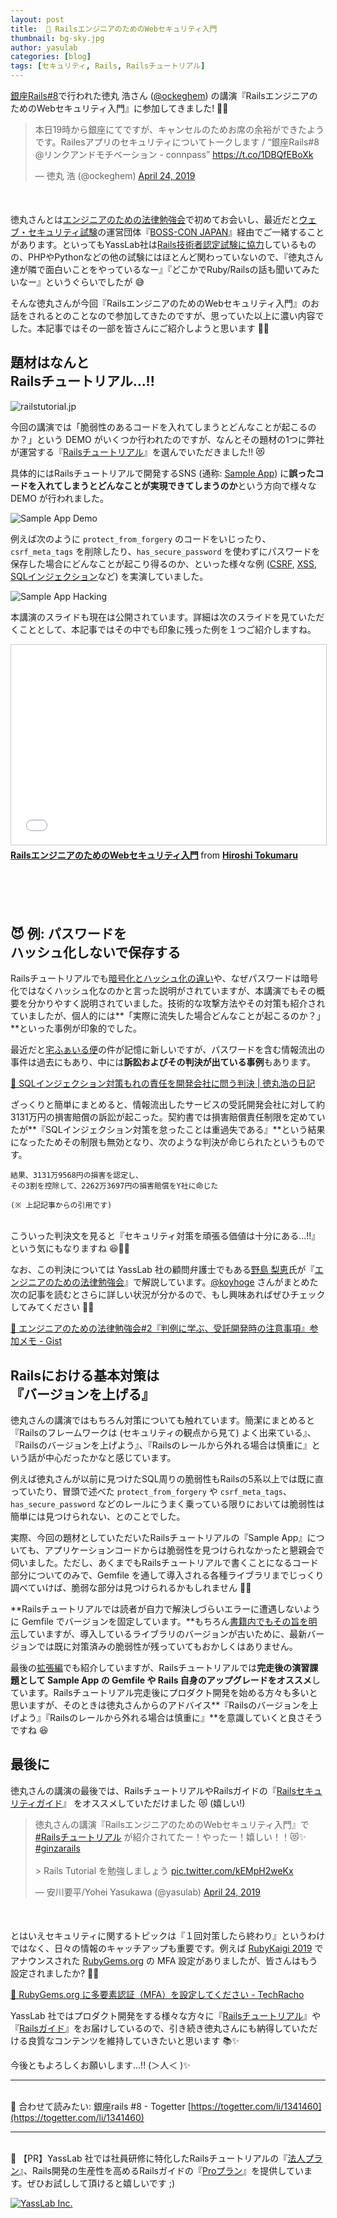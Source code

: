 ```yaml
---
layout: post
title:  🔐 RailsエンジニアのためのWebセキュリティ入門
thumbnail: bg-sky.jpg
author: yasulab
categories: [blog]
tags: [セキュリティ, Rails, Railsチュートリアル]
---
```


[銀座Rails#8](https://ginza-rails.connpass.com/event/121889/)で行われた徳丸 浩さん ([@ockeghem](https://twitter.com/ockeghem)) の講演『RailsエンジニアのためのWebセキュリティ入門』に参加してきました! 🏃💨

<div style="margin-bottom: 50px;">
  <blockquote class="twitter-tweet" data-lang="en"><p lang="ja" dir="ltr">本日19時から銀座にてですが、キャンセルのためお席の余裕ができたようです。Railesアプリのセキュリティについてトークします / “銀座Rails#8 @リンクアンドモチベーション - connpass” <a href="https://t.co/1DBQfEBoXk">https://t.co/1DBQfEBoXk</a></p>&mdash; 徳丸 浩 (@ockeghem) <a href="https://twitter.com/ockeghem/status/1120955276339757056?ref_src=twsrc%5Etfw">April 24, 2019</a></blockquote>
</div>

徳丸さんとは[エンジニアのための法律勉強会](https://koyhogetech.hatenablog.com/entry/20150528/coedo-lawstudy)で初めてお会いし、最近だと[ウェブ・セキュリティ試験](https://prtimes.jp/main/html/rd/p/000000076.000018759.html)の運営団体『[BOSS-CON JAPAN](https://www.boss-con.jp/aboutus/)』経由でご一緒することがあります。といってもYassLab社は[Rails技術者認定試験に協力](https://railscp.com/text/)しているものの、PHPやPythonなどの他の試験にはほとんど関わっていないので、『徳丸さん達が隣で面白いことをやっているなー』『どこかでRuby/Railsの話も聞いてみたいなー』というぐらいでしたが 😅

そんな徳丸さんが今回『RailsエンジニアのためのWebセキュリティ入門』のお話をされるとのことなので参加してきたのですが、思っていた以上に濃い内容でした。本記事ではその一部を皆さんにご紹介しようと思います 📝💨


## 題材はなんと<br>Railsチュートリアル...!!

![railstutorial.jp](/img/news/secure-tutorial.jpg)

今回の講演では「脆弱性のあるコードを入れてしまうとどんなことが起こるのか？」という DEMO がいくつか行われたのですが、なんとその題材の1つに弊社が運営する『[Railsチュートリアル](https://railstutorial.jp/)』を選んでいただきました!! 😻

具体的にはRailsチュートリアルで開発するSNS (通称: [Sample App](https://github.com/yasslab/sample_apps)) に**誤ったコードを入れてしまうとどんなことが実現できてしまうのか**という方向で様々な DEMO が行われました。

![Sample App Demo](/img/news/secure-sample-app.jpg)

例えば次のように `protect_from_forgery` のコードをいじったり、`csrf_meta_tags` を削除したり、`has_secure_password` を使わずにパスワードを保存した場合にどんなことが起こり得るのか、といった様々な例 ([CSRF](https://ja.wikipedia.org/wiki/%E3%82%AF%E3%83%AD%E3%82%B9%E3%82%B5%E3%82%A4%E3%83%88%E3%83%AA%E3%82%AF%E3%82%A8%E3%82%B9%E3%83%88%E3%83%95%E3%82%A9%E3%83%BC%E3%82%B8%E3%82%A7%E3%83%AA), [XSS](https://ja.wikipedia.org/wiki/%E3%82%AF%E3%83%AD%E3%82%B9%E3%82%B5%E3%82%A4%E3%83%88%E3%82%B9%E3%82%AF%E3%83%AA%E3%83%97%E3%83%86%E3%82%A3%E3%83%B3%E3%82%B0), [SQLインジェクション](https://ja.wikipedia.org/wiki/SQL%E3%82%A4%E3%83%B3%E3%82%B8%E3%82%A7%E3%82%AF%E3%82%B7%E3%83%A7%E3%83%B3)など) を実演していました。

![Sample App Hacking](/img/news/secure-hacking.jpg)

本講演のスライドも現在は公開されています。詳細は次のスライドを見ていただくこととして、本記事ではその中でも印象に残った例を１つご紹介しますね。

<div style="margin-bottom: 100px;">
  <iframe src="//www.slideshare.net/slideshow/embed_code/key/FPA7OdXSywr7SA" width="595" height="320" frameborder="0" marginwidth="0" marginheight="0" scrolling="no" style="border:1px solid #CCC; border-width:1px; margin-bottom:5px; max-width: 100%;" allowfullscreen> </iframe>
  <div style="margin-bottom:5px"> <strong> <a href="//www.slideshare.net/ockeghem/ruby-on-rails-security-142250872" title="RailsエンジニアのためのWebセキュリティ入門" target="_blank" rel="noopener">RailsエンジニアのためのWebセキュリティ入門</a> </strong> from <strong><a href="https://www.slideshare.net/ockeghem" target="_blank" rel="noopener">Hiroshi Tokumaru</a></strong> </div>
</div>


## 😈 例: パスワードを<br>ハッシュ化しないで保存する

Railsチュートリアルでも[暗号化とハッシュ化の違い](https://railstutorial.jp/chapters/modeling_users#sec-a_hashed_password)や、なぜパスワードは暗号化ではなくハッシュ化なのかと言った説明がされていますが、本講演でもその概要を分かりやすく説明されていました。技術的な攻撃方法やその対策も紹介されていましたが、個人的には**「実際に流失した場合どんなことが起こるのか？」**といった事例が印象的でした。

最近だと[宅ふぁいる便](https://www.filesend.to/)の件が記憶に新しいですが、パスワードを含む情報流出の事件は過去にもあり、中には**訴訟およびその判決が出ている事例**もあります。

[📜 SQLインジェクション対策もれの責任を開発会社に問う判決 \| 徳丸浩の日記](http://blog.tokumaru.org/2015/01/sql.html)

ざっくりと簡単にまとめると、情報流出したサービスの受託開発会社に対して約3131万円の損害賠償の訴訟が起こった。契約書では損害賠償責任制限を定めていたが**『SQLインジェクション対策を怠ったことは重過失である』**という結果になったためその制限も無効となり、次のような判決が命じられたというものです。

```
結果、3131万9568円の損害を認定し、
その3割を控除して、2262万3697円の損害賠償をY社に命じた

(※ 上記記事からの引用です)
```

<br>こういった判決文を見ると『セキュリティ対策を頑張る価値は十分にある...!!』という気にもなりますね 😆🔐✨

なお、この判決については YassLab 社の顧問弁護士でもある[野島 梨恵](http://nojimarie.naganoblog.jp/)氏が『[エンジニアのための法律勉強会](https://koyhogetech.hatenablog.com/entry/20150528/coedo-lawstudy)』で解説しています。[@koyhoge](https://twitter.com/koyhoge) さんがまとめた次の記事を読むとさらに詳しい状況が分かるので、もし興味あればぜひチェックしてみてください 👀✅

[📜 エンジニアのための法律勉強会#2『判例に学ぶ、受託開発時の注意事項』参加メモ - Gist](https://gist.github.com/koyhoge/1ee02b354968e8910604)


## Railsにおける基本対策は<br>『バージョンを上げる』

徳丸さんの講演ではもちろん対策についても触れています。簡潔にまとめると『Railsのフレームワークは (セキュリティの観点から見て) よく出来ている』、『Railsのバージョンを上げよう』、『Railsのレールから外れる場合は慎重に』という話が中心だったかなと感じています。

例えば徳丸さんが以前に見つけたSQL周りの脆弱性もRailsの5系以上では既に直っていたり、冒頭で述べた `protect_from_forgery` や `csrf_meta_tags`、`has_secure_password` などのレールにうまく乗っている限りにおいては脆弱性は簡単には見つけられない、とのことでした。

実際、今回の題材としていただいたRailsチュートリアルの『Sample App』についても、アプリケーションコードからは脆弱性を見つけられなかったと懇親会で伺いました。ただし、あくまでもRailsチュートリアルで書くことになるコード部分についてのみで、Gemfile を通して導入される各種ライブラリまでじっくり調べていけば、脆弱な部分は見つけられるかもしれません 🤔💭

**Railsチュートリアルでは読者が自力で解決しづらいエラーに遭遇しないように Gemfile でバージョンを固定しています。**もちろん[書籍内でもその旨を明示](https://railstutorial.jp/chapters/beginning#sec-bundler)していますが、導入しているライブラリのバージョンが古いために、最新バージョンでは既に対策済みの脆弱性が残っていてもおかしくはありません。

最後の[拡張編](https://railstutorial.jp/chapters/following_users#sec-guide_to_extensions)でも紹介していますが、Railsチュートリアルでは**完走後の演習課題として Sample App の Gemfile や Rails 自身のアップグレードをオススメ**しています。Railsチュートリアル完走後にプロダクト開発を始める方々も多いと思いますが、そのときは徳丸さんからのアドバイス**『Railsのバージョンを上げよう』『Railsのレールから外れる場合は慎重に』**を意識していくと良さそうですね 😆


## 最後に

徳丸さんの講演の最後では、RailsチュートリアルやRailsガイドの『[Railsセキュリティガイド](https://railsguides.jp/security.html)』 をオススメしていただけました 😻 (嬉しい!)

<div style="margin-bottom: 50px;">
  <blockquote class="twitter-tweet" data-lang="en"><p lang="ja" dir="ltr">徳丸さんの講演『RailsエンジニアのためのWebセキュリティ入門』で <a href="https://twitter.com/hashtag/Rails%E3%83%81%E3%83%A5%E3%83%BC%E3%83%88%E3%83%AA%E3%82%A2%E3%83%AB?src=hash&amp;ref_src=twsrc%5Etfw">#Railsチュートリアル</a> が紹介されてたー！やったー！嬉しい！！😻✨ <a href="https://twitter.com/hashtag/ginzarails?src=hash&amp;ref_src=twsrc%5Etfw">#ginzarails</a> <br><br>&gt; Rails Tutorial を勉強しましょう <a href="https://t.co/kEMpH2weKx">pic.twitter.com/kEMpH2weKx</a></p>&mdash; 安川要平/Yohei Yasukawa (@yasulab) <a href="https://twitter.com/yasulab/status/1121016150182096896?ref_src=twsrc%5Etfw">April 24, 2019</a></blockquote>
</div>

とはいえセキュリティに関するトピックは『１回対策したら終わり』というわけではなく、日々の情報のキャッチアップも重要です。例えば [RubyKaigi 2019](https://yasslab.jp/ja/news/rubykaigi-2019-report) でアナウンスされた [RubyGems.org](https://rubygems.org/) の MFA 設定がありましたが、皆さんはもう設定されましたか? 🔐✅

[📜 RubyGems.org に多要素認証（MFA）を設定してください - TechRacho](https://techracho.bpsinc.jp/hachi8833/2019_04_22/73587)

YassLab 社ではプロダクト開発をする様々な方々に『[Railsチュートリアル](https://railstutorial.jp/)』や『[Railsガイド](https://railsguides.jp/)』をお届けしているので、引き続き徳丸さんにも納得していただける良質なコンテンツを維持していきたいと思います 📚✨

今後ともよろしくお願いします...!! (＞人＜ )✨

-----

<br>🐣 合わせて読みたい: 銀座rails #8 - Togetter
[https://togetter.com/li/1341460](https://togetter.com/li/1341460)

-----

<br>📣 【PR】YassLab 社では社員研修に特化したRailsチュートリアルの『[法人プラン](https://railstutorial.jp/business)』、Rails開発の生産性を高めるRailsガイドの『[Proプラン](https://railsguides.jp/pro)』を提供しています。ぜひお試しして頂けると嬉しいです ;)

[![YassLab Inc.](/img/logos/800x200.png)](/)

<script async src="https://platform.twitter.com/widgets.js" charset="utf-8"></script>

